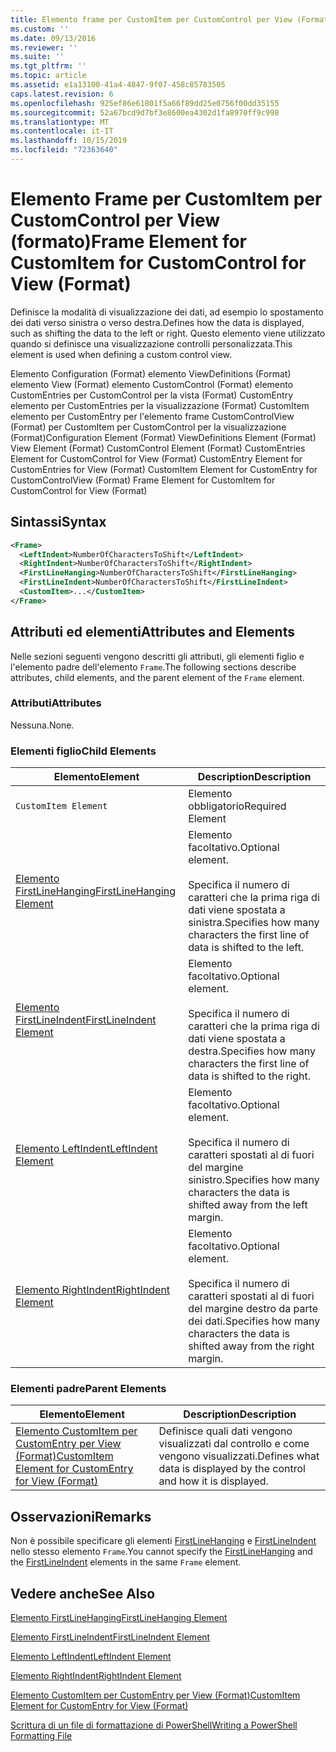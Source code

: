 ```yaml
---
title: Elemento frame per CustomItem per CustomControl per View (Format) | Microsoft Docs
ms.custom: ''
ms.date: 09/13/2016
ms.reviewer: ''
ms.suite: ''
ms.tgt_pltfrm: ''
ms.topic: article
ms.assetid: e1a13100-41a4-4847-9f07-458c85783505
caps.latest.revision: 6
ms.openlocfilehash: 925ef86e61801f5a66f89dd25e0756f00dd35155
ms.sourcegitcommit: 52a67bcd9d7bf3e8600ea4302d1fa8970ff9c998
ms.translationtype: MT
ms.contentlocale: it-IT
ms.lasthandoff: 10/15/2019
ms.locfileid: "72363640"
---
```

# <a name="frame-element-for-customitem-for-customcontrol-for-view-format"></a><span data-ttu-id="9f8ea-102">Elemento Frame per CustomItem per CustomControl per View (formato)</span><span class="sxs-lookup"><span data-stu-id="9f8ea-102">Frame Element for CustomItem for CustomControl for View (Format)</span></span>

<span data-ttu-id="9f8ea-103">Definisce la modalità di visualizzazione dei dati, ad esempio lo spostamento dei dati verso sinistra o verso destra.</span><span class="sxs-lookup"><span data-stu-id="9f8ea-103">Defines how the data is displayed, such as shifting the data to the left or right.</span></span> <span data-ttu-id="9f8ea-104">Questo elemento viene utilizzato quando si definisce una visualizzazione controlli personalizzata.</span><span class="sxs-lookup"><span data-stu-id="9f8ea-104">This element is used when defining a custom control view.</span></span>

<span data-ttu-id="9f8ea-105">Elemento Configuration (Format) elemento ViewDefinitions (Format) elemento View (Format) elemento CustomControl (Format) elemento CustomEntries per CustomControl per la vista (Format) CustomEntry elemento per CustomEntries per la visualizzazione (Format) CustomItem elemento per CustomEntry per l'elemento frame CustomControlView (Format) per CustomItem per CustomControl per la visualizzazione (Format)</span><span class="sxs-lookup"><span data-stu-id="9f8ea-105">Configuration Element (Format) ViewDefinitions Element (Format) View Element (Format) CustomControl Element (Format) CustomEntries Element for CustomControl for View (Format) CustomEntry Element for CustomEntries for View (Format) CustomItem Element for CustomEntry for CustomControlView (Format) Frame Element for CustomItem for CustomControl for View (Format)</span></span>

## <a name="syntax"></a><span data-ttu-id="9f8ea-106">Sintassi</span><span class="sxs-lookup"><span data-stu-id="9f8ea-106">Syntax</span></span>

```xml
<Frame>
  <LeftIndent>NumberOfCharactersToShift</LeftIndent>
  <RightIndent>NumberOfCharactersToShift</RightIndent>
  <FirstLineHanging>NumberOfCharactersToShift</FirstLineHanging>
  <FirstLineIndent>NumberOfCharactersToShift</FirstLineIndent>
  <CustomItem>...</CustomItem>
</Frame>
```

## <a name="attributes-and-elements"></a><span data-ttu-id="9f8ea-107">Attributi ed elementi</span><span class="sxs-lookup"><span data-stu-id="9f8ea-107">Attributes and Elements</span></span>

<span data-ttu-id="9f8ea-108">Nelle sezioni seguenti vengono descritti gli attributi, gli elementi figlio e l'elemento padre dell'elemento `Frame`.</span><span class="sxs-lookup"><span data-stu-id="9f8ea-108">The following sections describe attributes, child elements, and the parent element of the `Frame` element.</span></span>

### <a name="attributes"></a><span data-ttu-id="9f8ea-109">Attributi</span><span class="sxs-lookup"><span data-stu-id="9f8ea-109">Attributes</span></span>

<span data-ttu-id="9f8ea-110">Nessuna.</span><span class="sxs-lookup"><span data-stu-id="9f8ea-110">None.</span></span>

### <a name="child-elements"></a><span data-ttu-id="9f8ea-111">Elementi figlio</span><span class="sxs-lookup"><span data-stu-id="9f8ea-111">Child Elements</span></span>

|<span data-ttu-id="9f8ea-112">Elemento</span><span class="sxs-lookup"><span data-stu-id="9f8ea-112">Element</span></span>|<span data-ttu-id="9f8ea-113">Description</span><span class="sxs-lookup"><span data-stu-id="9f8ea-113">Description</span></span>|
|-------------|-----------------|
|`CustomItem Element`|<span data-ttu-id="9f8ea-114">Elemento obbligatorio</span><span class="sxs-lookup"><span data-stu-id="9f8ea-114">Required Element</span></span>|
|[<span data-ttu-id="9f8ea-115">Elemento FirstLineHanging</span><span class="sxs-lookup"><span data-stu-id="9f8ea-115">FirstLineHanging Element</span></span>](./firstlinehanging-element-for-frame-for-customcontrol-for-view-format.md)|<span data-ttu-id="9f8ea-116">Elemento facoltativo.</span><span class="sxs-lookup"><span data-stu-id="9f8ea-116">Optional element.</span></span><br /><br /> <span data-ttu-id="9f8ea-117">Specifica il numero di caratteri che la prima riga di dati viene spostata a sinistra.</span><span class="sxs-lookup"><span data-stu-id="9f8ea-117">Specifies how many characters the first line of data is shifted to the left.</span></span>|
|[<span data-ttu-id="9f8ea-118">Elemento FirstLineIndent</span><span class="sxs-lookup"><span data-stu-id="9f8ea-118">FirstLineIndent Element</span></span>](./firstlineindent-element-for-frame-for-customcontrol-for-view-format.md)|<span data-ttu-id="9f8ea-119">Elemento facoltativo.</span><span class="sxs-lookup"><span data-stu-id="9f8ea-119">Optional element.</span></span><br /><br /> <span data-ttu-id="9f8ea-120">Specifica il numero di caratteri che la prima riga di dati viene spostata a destra.</span><span class="sxs-lookup"><span data-stu-id="9f8ea-120">Specifies how many characters the first line of data is shifted to the right.</span></span>|
|[<span data-ttu-id="9f8ea-121">Elemento LeftIndent</span><span class="sxs-lookup"><span data-stu-id="9f8ea-121">LeftIndent Element</span></span>](./leftindent-element-for-frame-for-customcontrol-for-view-format.md)|<span data-ttu-id="9f8ea-122">Elemento facoltativo.</span><span class="sxs-lookup"><span data-stu-id="9f8ea-122">Optional element.</span></span><br /><br /> <span data-ttu-id="9f8ea-123">Specifica il numero di caratteri spostati al di fuori del margine sinistro.</span><span class="sxs-lookup"><span data-stu-id="9f8ea-123">Specifies how many characters the data is shifted away from the left margin.</span></span>|
|[<span data-ttu-id="9f8ea-124">Elemento RightIndent</span><span class="sxs-lookup"><span data-stu-id="9f8ea-124">RightIndent Element</span></span>](./rightindent-element-for-frame-for-customcontrol-for-view-format.md)|<span data-ttu-id="9f8ea-125">Elemento facoltativo.</span><span class="sxs-lookup"><span data-stu-id="9f8ea-125">Optional element.</span></span><br /><br /> <span data-ttu-id="9f8ea-126">Specifica il numero di caratteri spostati al di fuori del margine destro da parte dei dati.</span><span class="sxs-lookup"><span data-stu-id="9f8ea-126">Specifies how many characters the data is shifted away from the right margin.</span></span>|

### <a name="parent-elements"></a><span data-ttu-id="9f8ea-127">Elementi padre</span><span class="sxs-lookup"><span data-stu-id="9f8ea-127">Parent Elements</span></span>

|<span data-ttu-id="9f8ea-128">Elemento</span><span class="sxs-lookup"><span data-stu-id="9f8ea-128">Element</span></span>|<span data-ttu-id="9f8ea-129">Description</span><span class="sxs-lookup"><span data-stu-id="9f8ea-129">Description</span></span>|
|-------------|-----------------|
|[<span data-ttu-id="9f8ea-130">Elemento CustomItem per CustomEntry per View (Format)</span><span class="sxs-lookup"><span data-stu-id="9f8ea-130">CustomItem Element for CustomEntry for View (Format)</span></span>](./customitem-element-for-customentry-for-customcontrol-for-view-format.md)|<span data-ttu-id="9f8ea-131">Definisce quali dati vengono visualizzati dal controllo e come vengono visualizzati.</span><span class="sxs-lookup"><span data-stu-id="9f8ea-131">Defines what data is displayed by the control and how it is displayed.</span></span>|

## <a name="remarks"></a><span data-ttu-id="9f8ea-132">Osservazioni</span><span class="sxs-lookup"><span data-stu-id="9f8ea-132">Remarks</span></span>

<span data-ttu-id="9f8ea-133">Non è possibile specificare gli elementi [FirstLineHanging](./firstlinehanging-element-for-frame-for-customcontrol-for-view-format.md) e [FirstLineIndent](./firstlineindent-element-for-frame-for-customcontrol-for-view-format.md) nello stesso elemento `Frame`.</span><span class="sxs-lookup"><span data-stu-id="9f8ea-133">You cannot specify the [FirstLineHanging](./firstlinehanging-element-for-frame-for-customcontrol-for-view-format.md) and the [FirstLineIndent](./firstlineindent-element-for-frame-for-customcontrol-for-view-format.md) elements in the same `Frame` element.</span></span>

## <a name="see-also"></a><span data-ttu-id="9f8ea-134">Vedere anche</span><span class="sxs-lookup"><span data-stu-id="9f8ea-134">See Also</span></span>

[<span data-ttu-id="9f8ea-135">Elemento FirstLineHanging</span><span class="sxs-lookup"><span data-stu-id="9f8ea-135">FirstLineHanging Element</span></span>](./firstlinehanging-element-for-frame-for-customcontrol-for-view-format.md)

[<span data-ttu-id="9f8ea-136">Elemento FirstLineIndent</span><span class="sxs-lookup"><span data-stu-id="9f8ea-136">FirstLineIndent Element</span></span>](./firstlineindent-element-for-frame-for-customcontrol-for-view-format.md)

[<span data-ttu-id="9f8ea-137">Elemento LeftIndent</span><span class="sxs-lookup"><span data-stu-id="9f8ea-137">LeftIndent Element</span></span>](./leftindent-element-for-frame-for-customcontrol-for-view-format.md)

[<span data-ttu-id="9f8ea-138">Elemento RightIndent</span><span class="sxs-lookup"><span data-stu-id="9f8ea-138">RightIndent Element</span></span>](./rightindent-element-for-frame-for-customcontrol-for-view-format.md)

[<span data-ttu-id="9f8ea-139">Elemento CustomItem per CustomEntry per View (Format)</span><span class="sxs-lookup"><span data-stu-id="9f8ea-139">CustomItem Element for CustomEntry for View (Format)</span></span>](./customitem-element-for-customentry-for-customcontrol-for-view-format.md)

[<span data-ttu-id="9f8ea-140">Scrittura di un file di formattazione di PowerShell</span><span class="sxs-lookup"><span data-stu-id="9f8ea-140">Writing a PowerShell Formatting File</span></span>](./writing-a-powershell-formatting-file.md)
